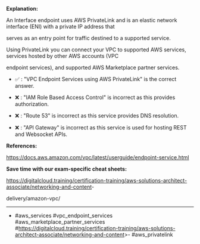 **Explanation:**

An Interface endpoint uses AWS PrivateLink and is an elastic network interface (ENI) with a private IP address that

serves as an entry point for traffic destined to a supported service.

Using PrivateLink you can connect your VPC to supported AWS services, services hosted by other AWS accounts (VPC

endpoint services), and supported AWS Marketplace partner services.

- ✅ :  "VPC Endpoint Services using AWS PrivateLink" is the correct answer.

- ❌ :  "IAM Role Based Access Control" is incorrect as this provides authorization.

- ❌ :  "Route 53" is incorrect as this service provides DNS resolution.

- ❌ :  "API Gateway" is incorrect as this service is used for hosting REST and Websocket APIs.

**References:**

<https://docs.aws.amazon.com/vpc/latest/userguide/endpoint-service.html>

**Save time with our exam-specific cheat sheets:**

<https://digitalcloud.training/certification-training/aws-solutions-architect-associate/networking-and-content>-

delivery/amazon-vpc/

----

- #aws_services #vpc_endpoint_services #aws_marketplace_partner_services #<https://digitalcloud.training/certification-training/aws-solutions-architect-associate/networking-and-content>>- #aws_privatelink
